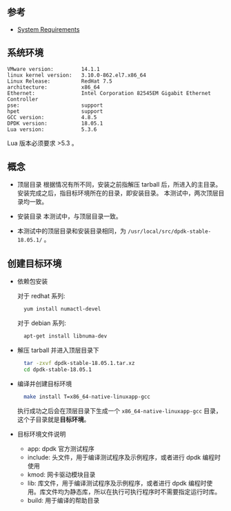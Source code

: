 
## 参考
- [System Requirements](https://doc.dpdk.org/guides/linux_gsg/sys_reqs.html)


## 系统环境

    VMware version:         14.1.1
    linux kernel version:   3.10.0-862.el7.x86_64
    Linux Release:          RedHat 7.5
    architecture:           x86_64
    Ethernet:               Intel Corporation 82545EM Gigabit Ethernet Controller
    pse:                    support
    hpet                    support
    GCC version:            4.8.5
    DPDK version:           18.05.1
    Lua version:            5.3.6

Lua 版本必须要求 >5.3 。

## 概念
- 顶层目录
    根据情况有所不同，安装之前指解压 tarball 后，所进入的主目录。
    安装完成之后，指目标环境所在的目录，即安装目录。
    本测试中，两次顶层目录均一致。
    
- 安装目录
    本测试中，与顶层目录一致。

- 本测试中的顶层目录和安装目录相同，为 `/usr/local/src/dpdk-stable-18.05.1/` 。

## 创建目标环境

- 依赖包安装

  对于 redhat 系列:
  ```sh
    yum install numactl-devel
  ```
  
  对于 debian 系列:
  ```sh
    apt-get install libnuma-dev
  ```
- 解压 tarball 并进入顶层目录下
  ```sh
    tar -zxvf dpdk-stable-18.05.1.tar.xz
    cd dpdk-stable-18.05.1
  ```

- 编译并创建目标环境
  ```sh
    make install T=x86_64-native-linuxapp-gcc
  ```
  执行成功之后会在顶层目录下生成一个 `x86_64-native-linuxapp-gcc` 目录，这个子目录就是**目标环境**。

- 目标环境文件说明
    + app: dpdk 官方测试程序
    + include: 头文件，用于编译测试程序及示例程序，或者进行 dpdk 编程时使用
    + kmod: 网卡驱动模块目录
    + lib: 库文件，用于编译测试程序及示例程序，或者进行 dpdk 编程时使用。库文件均为静态库，所以在执行可执行程序时不需要指定运行时库。
    + build: 用于编译的帮助目录
    
    